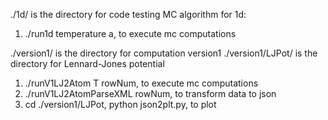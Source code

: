 ./1d/ is the directory for code testing MC algorithm
for 1d:
1. ./run1d temperature a, to execute mc computations


./version1/ is the directory for computation version1
./version1/LJPot/ is the directory for Lennard-Jones potential
1. ./runV1LJ2Atom T rowNum, to execute mc computations
2. ./runV1LJ2AtomParseXML rowNum, to transform data to json
3. cd ./version1/LJPot, python  json2plt.py, to plot 